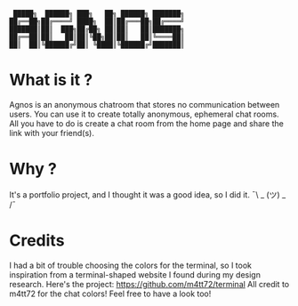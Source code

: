 ```
 █████╗  ██████╗ ███╗   ██╗ ██████╗ ███████╗
██╔══██╗██╔════╝ ████╗  ██║██╔═══██╗██╔════╝
███████║██║  ███╗██╔██╗ ██║██║   ██║███████╗
██╔══██║██║   ██║██║╚██╗██║██║   ██║╚════██║
██║  ██║╚██████╔╝██║ ╚████║╚██████╔╝███████║
```

# What is it ?

Agnos is an anonymous chatroom that stores no communication between users.
You can use it to create totally anonymous, ephemeral chat rooms.
All you have to do is create a chat room from the home page and share the link with your friend(s).

# Why ?

It's a portfolio project, and I thought it was a good idea, so I did it.
¯\ _ (ツ) _ /¯

# Credits

I had a bit of trouble choosing the colors for the terminal, so I took inspiration from a terminal-shaped website I found during my design research.
Here's the project: https://github.com/m4tt72/terminal
All credit to m4tt72 for the chat colors!
Feel free to have a look too!
